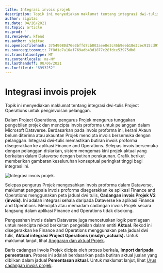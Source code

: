 ```yaml
---
title: Integrasi invois projek
description: Topik ini menyediakan maklumat tentang integrasi dwi-tulis Project Operations untuk penginvoisan pelanggan.
author: sigitac
ms.date: 04/26/2021
ms.topic: article
ms.prod: ''
ms.reviewer: kfend
ms.author: sigitac
ms.openlocfilehash: 37549080d76e3bffd7cb002aee8e3c46b9eeb18e3cec915cd971881b69747534
ms.sourcegitcommit: 7f8d1e7a16af769adb43d1877c28fdce53975db8
ms.translationtype: HT
ms.contentlocale: ms-MY
ms.lasthandoff: 08/06/2021
ms.locfileid: "6993252"
---
```

# <a name="project-invoice-integration"></a>Integrasi invois projek

Topik ini menyediakan maklumat tentang integrasi dwi-tulis Project Operations untuk penginvoisan pelanggan.

Dalam Project Operations, pengurus Projek mengurus tunggakan pengebilan projek dan mencipta invois proforma untuk pelanggan dalam Microsoft Dataverse. Berdasarkan pada invois proforma ini, kerani Akaun belum diterima atau akauntan Projek mencipta invois bersemuka dengan pelanggan. Integrasi dwi-tulis memastikan butiran invois proforma disegerakkan ke aplikasi Finance and Operations. Selepas invois bersemuka dengan pelanggan disiarkan, sistem mengemas kini projek aktual yang berkaitan dalam Dataverse dengan butiran perakaunan. Grafik berikut memberikan gambaran keseluruhan konseptual peringkat tinggi bagi integrasi ini.

   ![Integrasi invois projek.](./media/DW5Invoicing.png)

Selepas pengurus Projek mengesahkan invois proforma dalam Dataverse, maklumat pengepala invois proforma disegerakkan ke aplikasi Finance and Operations menggunakan peta jadual dwi tulis, **Cadangan invois Projek V2 (invois)**. Ini adalah integrasi sehala daripada Dataverse ke aplikasi Finance and Operations. Mencipta atau memadam cadangan invois Projek secara langsung dalam aplikasi Finance and Operations tidak disokong.

Pengesahan invois dalam Dataverse juga mencetuskan logik perniagaan untuk mencipta rekod berkaitan pengebilan dalam entiti **Aktual**. Rekod ini disegerakkan ke Finance and Operations menggunakan peta jadual dwi tulis, **Aktual integrasi Project Operations (msdyn\_actuals).** Untuk maklumat lanjut, lihat [Anggaran dan aktual Projek](resource-dual-write-estimates-actuals.md). 

Baris cadangan invois Projek dicipta oleh proses berkala, **Import daripada pementasan**. Proses ini adalah berdasarkan pada butiran aktual jualan yang dibilkan dalam jadual **Pementasan aktual**. Untuk maklumat lanjut, lihat [Urus cadangan invois projek](../invoicing/format-update-project-invoice-proposals.md#create-project-invoice-proposals). 
